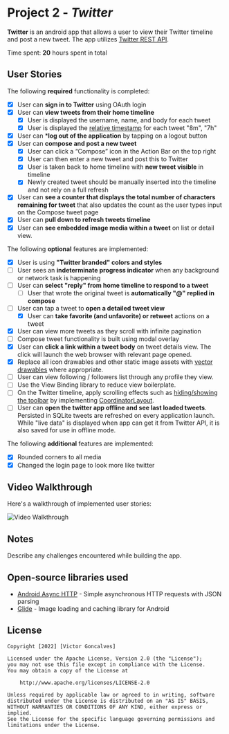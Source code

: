 # Project 2 - *Twitter*

**Twitter** is an android app that allows a user to view their Twitter timeline and post a new tweet. The app utilizes [Twitter REST API](https://dev.twitter.com/rest/public).

Time spent: **20** hours spent in total

## User Stories

The following **required** functionality is completed:

* [x] User can **sign in to Twitter** using OAuth login
* [x] User can **view tweets from their home timeline**
  * [x] User is displayed the username, name, and body for each tweet
  * [x] User is displayed the [relative timestamp](https://gist.github.com/nesquena/f786232f5ef72f6e10a7) for each tweet "8m", "7h"
* [x] User can ***log out of the application** by tapping on a logout button
* [x] User can **compose and post a new tweet**
  * [x] User can click a “Compose” icon in the Action Bar on the top right
  * [x] User can then enter a new tweet and post this to Twitter
  * [x] User is taken back to home timeline with **new tweet visible** in timeline
  * [x] Newly created tweet should be manually inserted into the timeline and not rely on a full refresh
* [x] User can **see a counter that displays the total number of characters remaining for tweet** that also updates the count as the user types input on the Compose tweet page
* [x] User can **pull down to refresh tweets timeline**
* [x] User can **see embedded image media within a tweet** on list or detail view.

The following **optional** features are implemented:

* [x] User is using **"Twitter branded" colors and styles**
* [ ] User sees an **indeterminate progress indicator** when any background or network task is happening
* [ ] User can **select "reply" from home timeline to respond to a tweet**
  * [ ] User that wrote the original tweet is **automatically "@" replied in compose**
* [ ] User can tap a tweet to **open a detailed tweet view**
  * [x] User can **take favorite (and unfavorite) or retweet** actions on a tweet
* [x] User can view more tweets as they scroll with infinite pagination
* [ ] Compose tweet functionality is built using modal overlay
* [x] User can **click a link within a tweet body** on tweet details view. The click will launch the web browser with relevant page opened.
* [x] Replace all icon drawables and other static image assets with [vector drawables](http://guides.codepath.org/android/Drawables#vector-drawables) where appropriate.
* [ ] User can view following / followers list through any profile they view.
* [ ] Use the View Binding library to reduce view boilerplate.
* [ ] On the Twitter timeline, apply scrolling effects such as [hiding/showing the toolbar](http://guides.codepath.org/android/Using-the-App-ToolBar#reacting-to-scroll) by implementing [CoordinatorLayout](http://guides.codepath.org/android/Handling-Scrolls-with-CoordinatorLayout#responding-to-scroll-events).
* [ ] User can **open the twitter app offline and see last loaded tweets**. Persisted in SQLite tweets are refreshed on every application launch. While "live data" is displayed when app can get it from Twitter API, it is also saved for use in offline mode.

The following **additional** features are implemented:

* [x] Rounded corners to all media
* [x] Changed the login page to look more like twitter

## Video Walkthrough

Here's a walkthrough of implemented user stories:

<img src='[http://i.imgur.com/link/to/your/gif/file.gif](https://imgur.com/a/XkRVVxL)' title='Video Walkthrough' width='' alt='Video Walkthrough' />


## Notes

Describe any challenges encountered while building the app.

## Open-source libraries used

* [Android Async HTTP](https://github.com/loopj/android-async-http) - Simple asynchronous HTTP requests with JSON parsing
* [Glide](https://github.com/bumptech/glide) - Image loading and caching library for Android

## License

    Copyright [2022] [Victor Goncalves]

    Licensed under the Apache License, Version 2.0 (the "License");
    you may not use this file except in compliance with the License.
    You may obtain a copy of the License at

        http://www.apache.org/licenses/LICENSE-2.0

    Unless required by applicable law or agreed to in writing, software
    distributed under the License is distributed on an "AS IS" BASIS,
    WITHOUT WARRANTIES OR CONDITIONS OF ANY KIND, either express or implied.
    See the License for the specific language governing permissions and
    limitations under the License.

